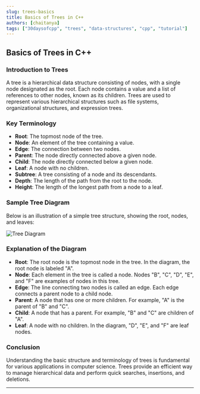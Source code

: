 ```yaml
---
slug: trees-basics
title: Basics of Trees in C++
authors: [chaitanya]
tags: ["30daysofcpp", "trees", "data-structures", "cpp", "tutorial"]
---
```


## Basics of Trees in C++

### Introduction to Trees

A tree is a hierarchical data structure consisting of nodes, with a single node designated as the root. Each node contains a value and a list of references to other nodes, known as its children. Trees are used to represent various hierarchical structures such as file systems, organizational structures, and expression trees.

### Key Terminology

- **Root**: The topmost node of the tree.
- **Node**: An element of the tree containing a value.
- **Edge**: The connection between two nodes.
- **Parent**: The node directly connected above a given node.
- **Child**: The node directly connected below a given node.
- **Leaf**: A node with no children.
- **Subtree**: A tree consisting of a node and its descendants.
- **Depth**: The length of the path from the root to the node.
- **Height**: The length of the longest path from a node to a leaf.

### Sample Tree Diagram

Below is an illustration of a simple tree structure, showing the root, nodes, and leaves:

![Tree Diagram](https://upload.wikimedia.org/wikipedia/commons/thumb/f/f7/Binary_tree.svg/800px-Binary_tree.svg.png)

### Explanation of the Diagram

- **Root**: The root node is the topmost node in the tree. In the diagram, the root node is labeled "A".
- **Node**: Each element in the tree is called a node. Nodes "B", "C", "D", "E", and "F" are examples of nodes in this tree.
- **Edge**: The line connecting two nodes is called an edge. Each edge connects a parent node to a child node.
- **Parent**: A node that has one or more children. For example, "A" is the parent of "B" and "C".
- **Child**: A node that has a parent. For example, "B" and "C" are children of "A".
- **Leaf**: A node with no children. In the diagram, "D", "E", and "F" are leaf nodes.

### Conclusion

Understanding the basic structure and terminology of trees is fundamental for various applications in computer science. Trees provide an efficient way to manage hierarchical data and perform quick searches, insertions, and deletions.

---
